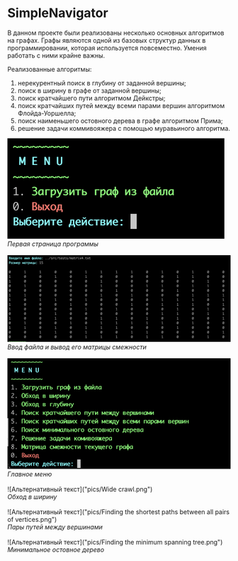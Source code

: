 # SimpleNavigator

В данном проекте были реализованы несколько основных алгоритмов на графах. Графы являются одной из базовых структур данных в программировании, которая используется повсеместно. Умения работать с ними крайне важны.

Реализованные алгоритмы:

1. нерекурентный поиск в глубину от заданной вершины;
2. поиск в ширину в графе от заданной вершины;
3. поиск кратчайшего пути алгоритмом Дейкстры;
4. поиск кратчайших путей между всеми парами вершин алгоритмом Флойда-Уоршелла;
5. поиск наименьшего остовного дерева в графе алгоритмом Прима;
6. решение задачи коммивояжера с помощью муравьиного алгоритма.



![Альтернативный текст](pics/Begin.png)
</br>_Первая страница программы_</br></br>
![Альтернативный текст](pics/Input.png)
</br>_Ввод файла и вывод его матрицы смежности_</br></br>
![Альтернативный текст](pics/Menu.png)
</br>_Главное меню_</br></br>
![Альтернативный текст]("pics/Wide crawl.png")
</br>_Обход в ширину_</br></br>
![Альтернативный текст]("pics/Finding the shortest paths between all pairs of vertices.png")
</br>_Пары путей между вершинами_</br></br>
![Альтернативный текст]("pics/Finding the minimum spanning tree.png")
</br>_Минимальное остовное дерево_</br></br>